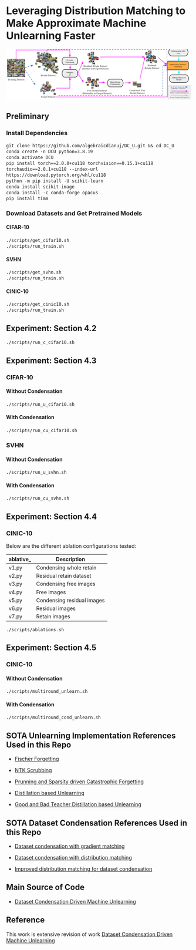 # Leveraging Distribution Matching to Make Approximate Machine Unlearning Faster


![Distribution Matching for Machine Unlearning](./main_proposal.png)




## Preliminary
### Install Dependencies
```code
git clone https://github.com/algebraicdianuj/DC_U.git && cd DC_U
conda create -n DCU python=3.8.19
conda activate DCU
pip install torch==2.0.0+cu118 torchvision==0.15.1+cu118 torchaudio==2.0.1+cu118 --index-url https://download.pytorch.org/whl/cu118
python -m pip install -U scikit-learn
conda install scikit-image
conda install -c conda-forge opacus
pip install timm
```



### Download Datasets and Get Pretrained Models
#### CIFAR-10
```code
./scripts/get_cifar10.sh
./scripts/run_train.sh
```

#### SVHN
```code
./scripts/get_svhn.sh
./scripts/run_train.sh
```

#### CINIC-10
```code
./scripts/get_cinic10.sh
./scripts/run_train.sh
```


## Experiment: Section 4.2
```code
./scripts/run_c_cifar10.sh
```



## Experiment: Section 4.3

### CIFAR-10
#### Without Condensation
```code
./scripts/run_u_cifar10.sh
```
#### With Condensation
```code
./scripts/run_cu_cifar10.sh
```
### SVHN
#### Without Condensation
```code
./scripts/run_u_svhn.sh
```

#### With Condensation
```code
./scripts/run_cu_svhn.sh
```



## Experiment: Section 4.4

### CINIC-10
Below are the different ablation configurations tested:

| ablative_ | Description |
|---------|-------------|
| v1.py | Condensing whole retain |
| v2.py | Residual retain dataset|
| v3.py | Condensing free images |
| v4.py | Free images |
| v5.py | Condensing residual images |
| v6.py | Residual images |
| v7.py | Retain images |

```code
./scripts/ablations.sh
```


## Experiment: Section 4.5
### CINIC-10
#### Without Condensation
```code
./scripts/multiround_unlearn.sh
```

#### With Condensation
```code
./scripts/multiround_cond_unlearn.sh
```




## SOTA Unlearning Implementation References Used in this Repo

- [Fischer Forgetting](https://github.com/AdityaGolatkar/SelectiveForgetting)

- [NTK Scrubbing](https://github.com/AdityaGolatkar/SelectiveForgetting)

- [Prunning and Sparsity driven Catastrophic Forgetting](https://github.com/OPTML-Group/Unlearn-Sparse)

- [Distillation based Unlearning](https://github.com/meghdadk/SCRUB)

- [Good and Bad Teacher Distillation based Unlearning](https://github.com/vikram2000b/bad-teaching-unlearning)



## SOTA Dataset Condensation References Used in this Repo
- [Dataset condensation with gradient matching](https://github.com/VICO-UoE/DatasetCondensation)
  
- [Dataset condensation with distribution matching](https://github.com/VICO-UoE/DatasetCondensation)
  
- [Improved distribution matching for dataset condensation](https://github.com/uitrbn/IDM)


## Main Source of Code
- [Dataset Condensation Driven Machine Unlearning](https://github.com/algebraicdianuj/DC_U)


## Reference
  This work is extensive revision of work [Dataset Condensation Driven Machine Unlearning](https://arxiv.org/abs/2402.00195)


